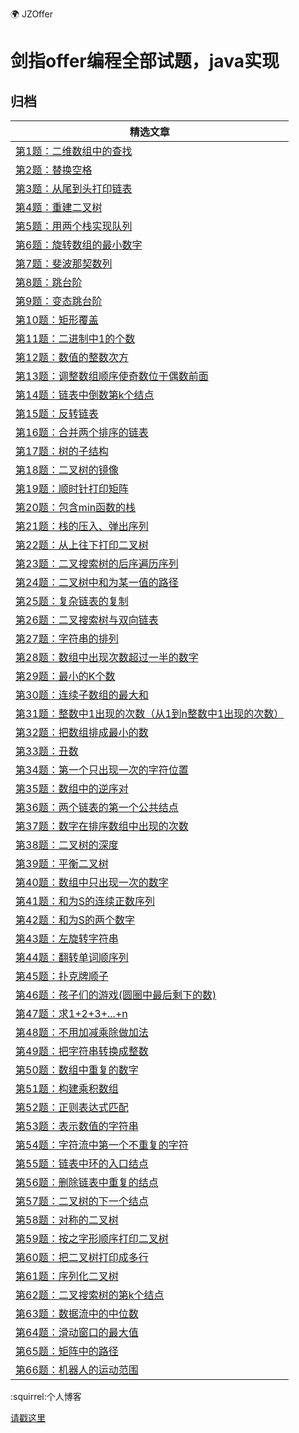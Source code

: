 :earth_africa: JZOffer

剑指offer编程全部试题，java实现
===============


归档
----

| **精选文章**                                                                                                                                                                                                                                                                                                                                                                                                                                                                                        |
|------------------------------------------------------------------------------------------------------------------------------------------------------------------------------------------------------------------------------------------------------------------------------------------------------------------------------------------------------------------------------------------------------------------------------------------------------------------------------------------------|
| [第1题：二维数组中的查找](https://github.com/JasonZhangCauc/JZOffer/blob/master/JZOffer/src/Test01.java)                                                                                                                                                                                                                                                                         |
| [第2题：替换空格](https://github.com/JasonZhangCauc/JZOffer/blob/master/JZOffer/src/Test02.java)                                                                                                                                                                                                                 |
| [第3题：从尾到头打印链表](https://github.com/JasonZhangCauc/JZOffer/blob/master/JZOffer/src/Test03.java)                                                                                                                                                                                                                                                  |
| [第4题：重建二叉树](https://github.com/JasonZhangCauc/JZOffer/blob/master/JZOffer/src/Test04.java)                                                                                                                                               |
| [第5题：用两个栈实现队列](https://github.com/JasonZhangCauc/JZOffer/blob/master/JZOffer/src/Test05.java)                                                                                                                                                                                                    |
| [第6题：旋转数组的最小数字](https://github.com/JasonZhangCauc/JZOffer/blob/master/JZOffer/src/Test06.java)                                                                                                                                                                                                                    |
| [第7题：斐波那契数列](https://github.com/JasonZhangCauc/JZOffer/blob/master/JZOffer/src/Test07.java)                                                                                                                                                                                                                                                                |
| [第8题：跳台阶](https://github.com/JasonZhangCauc/JZOffer/blob/master/JZOffer/src/Test08.java)                                                                                                                                                                                                                                                                                                             |
| [第9题：变态跳台阶](https://github.com/JasonZhangCauc/JZOffer/blob/master/JZOffer/src/Test09.java)                                                                                                                                                                                                                                                |
| [第10题：矩形覆盖](https://github.com/JasonZhangCauc/JZOffer/blob/master/JZOffer/src/Test10.java)                                                                                                                                                                                                                                                      |
| [第11题：二进制中1的个数](https://github.com/JasonZhangCauc/JZOffer/blob/master/JZOffer/src/Test11.java)                                                                                                                                                                                                                              |
| [第12题：数值的整数次方](https://github.com/JasonZhangCauc/JZOffer/blob/master/JZOffer/src/Test12.java)                                                                                                                                                                                                                                                                                |
| [第13题：调整数组顺序使奇数位于偶数前面](https://github.com/JasonZhangCauc/JZOffer/blob/master/JZOffer/src/Test13.java)                                                                                                                                                                                                                                                 |
| [第14题：链表中倒数第k个结点](https://github.com/JasonZhangCauc/JZOffer/blob/master/JZOffer/src/Test14.java)                                                                                                                                                                  |
| [第15题：反转链表](https://github.com/JasonZhangCauc/JZOffer/blob/master/JZOffer/src/Test15.java)                                                                                                                                                                                                                                                   |
| [第16题：合并两个排序的链表](https://github.com/JasonZhangCauc/JZOffer/blob/master/JZOffer/src/Test16.java)                                                                                                                                                                                             |
| [第17题：树的子结构](https://github.com/JasonZhangCauc/JZOffer/blob/master/JZOffer/src/Test17.java)                                                                                                                                                           |
| [第18题：二叉树的镜像](https://github.com/JasonZhangCauc/JZOffer/blob/master/JZOffer/src/Test18.java)                                                                                                                                      |
| [第19题：顺时针打印矩阵](https://github.com/JasonZhangCauc/JZOffer/blob/master/JZOffer/src/Test19.java)                                                                                                           |
| [第20题：包含min函数的栈](https://github.com/JasonZhangCauc/JZOffer/blob/master/JZOffer/src/Test20.java)                                                                                                |
| [第21题：栈的压入、弹出序列](https://github.com/JasonZhangCauc/JZOffer/blob/master/JZOffer/src/Test21.java)                                                                                                                                        |
| [第22题：从上往下打印二叉树](https://github.com/JasonZhangCauc/JZOffer/blob/master/JZOffer/src/Test22.java)                                                                                                                                                                                                                                                                          |
| [第23题：二叉搜索树的后序遍历序列](https://github.com/JasonZhangCauc/JZOffer/blob/master/JZOffer/src/Test23.java)                                                                                                                                          |
| [第24题：二叉树中和为某一值的路径](https://github.com/JasonZhangCauc/JZOffer/blob/master/JZOffer/src/Test24.java)                                                                                                                                                                                                                                  |
| [第25题：复杂链表的复制](https://github.com/JasonZhangCauc/JZOffer/blob/master/JZOffer/src/Test25.java)                                                                                                                 |
| [第26题：二叉搜索树与双向链表](https://github.com/JasonZhangCauc/JZOffer/blob/master/JZOffer/src/Test26.java)                                                                                      |
| [第27题：字符串的排列](https://github.com/JasonZhangCauc/JZOffer/blob/master/JZOffer/src/Test27.java)                                 |
| [第28题：数组中出现次数超过一半的数字](https://github.com/JasonZhangCauc/JZOffer/blob/master/JZOffer/src/Test28.java)                                                                                                                        |
| [第29题：最小的K个数](https://github.com/JasonZhangCauc/JZOffer/blob/master/JZOffer/src/Test29.java)                                                                                                                                                                                                                                         |
| [第30题：连续子数组的最大和](https://github.com/JasonZhangCauc/JZOffer/blob/master/JZOffer/src/Test30.java)  |
| [第31题：整数中1出现的次数（从1到n整数中1出现的次数）](https://github.com/JasonZhangCauc/JZOffer/blob/master/JZOffer/src/Test31.java)                                                                                                                                          |
| [第32题：把数组排成最小的数](https://github.com/JasonZhangCauc/JZOffer/blob/master/JZOffer/src/Test32.java)                                                                                                                                                                  |
| [第33题：丑数](https://github.com/JasonZhangCauc/JZOffer/blob/master/JZOffer/src/Test33.java)                                                                                                                                                                                                                                        |
| [第34题：第一个只出现一次的字符位置](https://github.com/JasonZhangCauc/JZOffer/blob/master/JZOffer/src/Test34.java)                                                                                                                                                                                                                                                   |
| [第35题：数组中的逆序对](https://github.com/JasonZhangCauc/JZOffer/blob/master/JZOffer/src/Test35.java)                                                                                                                                                                                            |
| [第36题：两个链表的第一个公共结点](https://github.com/JasonZhangCauc/JZOffer/blob/master/JZOffer/src/Test36.java)                                                                                                                                                         |
| [第37题：数字在排序数组中出现的次数](https://github.com/JasonZhangCauc/JZOffer/blob/master/JZOffer/src/Test37.java)                                                                                                                                                                                                                     |
| [第38题：二叉树的深度](https://github.com/JasonZhangCauc/JZOffer/blob/master/JZOffer/src/Test38.java)                                                                                                                                                                                                                                        |
| [第39题：平衡二叉树](https://github.com/JasonZhangCauc/JZOffer/blob/master/JZOffer/src/Test39.java)                                                                                                                                                                                                                           |
| [第40题：数组中只出现一次的数字](https://github.com/JasonZhangCauc/JZOffer/blob/master/JZOffer/src/Test40.java)                                                                                                                                                                                                                           |
| [第41题：和为S的连续正数序列](https://github.com/JasonZhangCauc/JZOffer/blob/master/JZOffer/src/Test41.java)                                                                                                                                                                                               |
| [第42题：和为S的两个数字](https://github.com/JasonZhangCauc/JZOffer/blob/master/JZOffer/src/Test42.java)                                                                                                                                                                                                |
| [第43题：左旋转字符串](https://github.com/JasonZhangCauc/JZOffer/blob/master/JZOffer/src/Test43.java)                                                                                                                 |
| [第44题：翻转单词顺序列](https://github.com/JasonZhangCauc/JZOffer/blob/master/JZOffer/src/Test44.java)                                                                                                                                                                                                                                                                                     |
| [第45题：扑克牌顺子](https://github.com/JasonZhangCauc/JZOffer/blob/master/JZOffer/src/Test45.java)                                                                                                                                                                                                                                                                      |
| [第46题：孩子们的游戏(圆圈中最后剩下的数)](https://github.com/JasonZhangCauc/JZOffer/blob/master/JZOffer/src/Test46.java)                                                                                                                                                                                                                                             |
| [第47题：求1+2+3+...+n](https://github.com/JasonZhangCauc/JZOffer/blob/master/JZOffer/src/Test47.java)                                                                                                                                                                                                      |
| [第48题：不用加减乘除做加法](https://github.com/JasonZhangCauc/JZOffer/blob/master/JZOffer/src/Test48.java)                                                                                                                                                                                 |
| [第49题：把字符串转换成整数](https://github.com/JasonZhangCauc/JZOffer/blob/master/JZOffer/src/Test49.java)                                                                                                                                                                                                                                                                         |
| [第50题：数组中重复的数字](https://github.com/JasonZhangCauc/JZOffer/blob/master/JZOffer/src/Test50.java)                                                                                                                                                                                                        |
| [第51题：构建乘积数组](https://github.com/JasonZhangCauc/JZOffer/blob/master/JZOffer/src/Test51.java)                                                                                                                                                           |
| [第52题：正则表达式匹配](https://github.com/JasonZhangCauc/JZOffer/blob/master/JZOffer/src/Test52.java)                                                                                                                                                 |
| [第53题：表示数值的字符串](https://github.com/JasonZhangCauc/JZOffer/blob/master/JZOffer/src/Test53.java)                                                                                                                                                 |
| [第54题：字符流中第一个不重复的字符](https://github.com/JasonZhangCauc/JZOffer/blob/master/JZOffer/src/Test54.java)                                                                                                                                                 |
| [第55题：链表中环的入口结点](https://github.com/JasonZhangCauc/JZOffer/blob/master/JZOffer/src/Test55.java)                                                                                                                                                 |
| [第56题：删除链表中重复的结点](https://github.com/JasonZhangCauc/JZOffer/blob/master/JZOffer/src/Test56.java)                                                                                                                                                 |
| [第57题：二叉树的下一个结点](https://github.com/JasonZhangCauc/JZOffer/blob/master/JZOffer/src/Test57.java)                                                                                                                                                 |
| [第58题：对称的二叉树](https://github.com/JasonZhangCauc/JZOffer/blob/master/JZOffer/src/Test58.java)                                                                                                                                                 |
| [第59题：按之字形顺序打印二叉树](https://github.com/JasonZhangCauc/JZOffer/blob/master/JZOffer/src/Test59.java)                                                                                                                                                 |
| [第60题：把二叉树打印成多行](https://github.com/JasonZhangCauc/JZOffer/blob/master/JZOffer/src/Test60.java)                                                                                                                                                 |
| [第61题：序列化二叉树](https://github.com/JasonZhangCauc/JZOffer/blob/master/JZOffer/src/Test61.java)                                                                                                                                                 |
| [第62题：二叉搜索树的第k个结点](https://github.com/JasonZhangCauc/JZOffer/blob/master/JZOffer/src/Test62.java)                                                                                                                                                 |
| [第63题：数据流中的中位数](https://github.com/JasonZhangCauc/JZOffer/blob/master/JZOffer/src/Test63.java)                                                                                                                                                 |
| [第64题：滑动窗口的最大值](https://github.com/JasonZhangCauc/JZOffer/blob/master/JZOffer/src/Test64.java)                                                                                                                                                 |
| [第65题：矩阵中的路径](https://github.com/JasonZhangCauc/JZOffer/blob/master/JZOffer/src/Test65.java)                                                                                                                                                 |
| [第66题：机器人的运动范围](https://github.com/JasonZhangCauc/JZOffer/blob/master/JZOffer/src/Test66.java)                                                                                                                                                 |


:squirrel:个人博客

[请戳这里](http://www.jmzhang.top)


